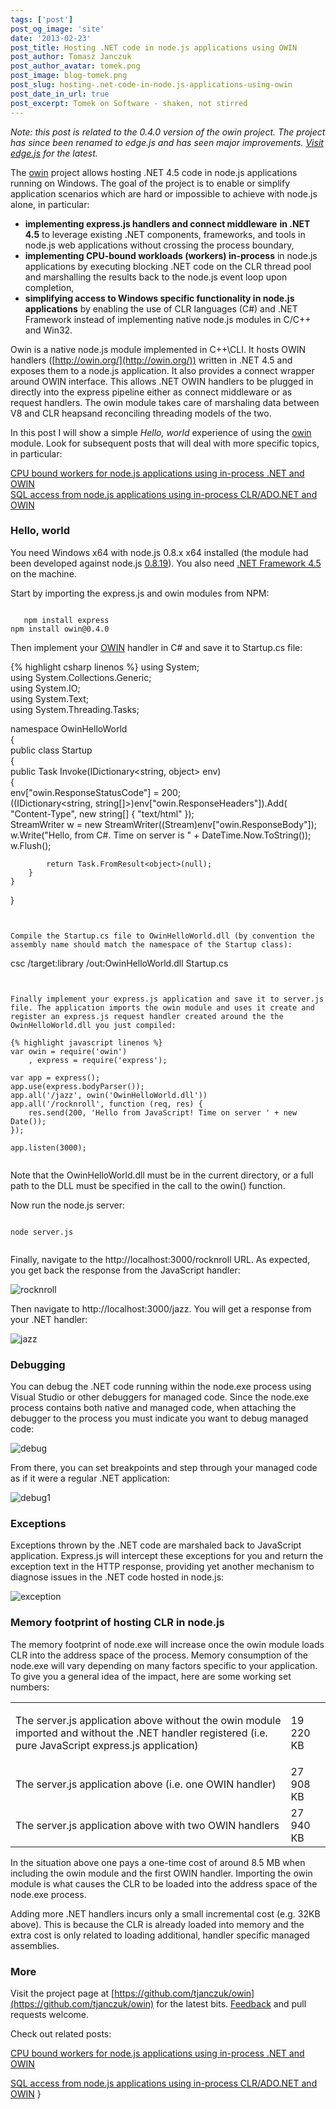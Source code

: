 ```yaml
---
tags: ['post']
post_og_image: 'site'
date: '2013-02-23'  
post_title: Hosting .NET code in node.js applications using OWIN
post_author: Tomasz Janczuk
post_author_avatar: tomek.png
post_image: blog-tomek.png
post_slug: hosting-.net-code-in-node.js-applications-using-owin
post_date_in_url: true
post_excerpt: Tomek on Software - shaken, not stirred
---
```





*Note: this post is related to the 0.4.0 version of the owin project. The project has since been renamed to edge.js and has seen major improvements. [Visit edge.js](http://tomasz.janczuk.org/2013/03/run-c-and-nodejs-code-in-process-with.html) for the latest.*  

The [owin](https://github.com/tjanczuk/owin) project allows hosting .NET 4.5 code in node.js applications running on Windows. The goal of the project is to enable or simplify application scenarios which are hard or impossible to achieve with node.js alone, in particular:  

* **implementing express.js handlers and connect middleware** **in .NET 4.5** to leverage existing .NET components, frameworks, and tools in node.js web applications without crossing the process boundary,  
* **implementing CPU-bound workloads (workers) in-process** in node.js applications by executing blocking .NET code on the CLR thread pool and marshalling the results back to the node.js event loop upon completion,  
* **simplifying access to Windows specific functionality in node.js applications** by enabling the use of CLR languages (C#) and .NET Framework instead of implementing native node.js modules in C/C++ and Win32.  
  

Owin is a native node.js module implemented in C++\CLI. It hosts OWIN handlers ([http://owin.org/](http://owin.org/)) written in .NET 4.5 and exposes them to a node.js application. It also provides a connect wrapper around OWIN interface. This allows .NET OWIN handlers to be plugged in directly into the express pipeline either as connect middleware or as request handlers. The owin module takes care of marshaling data between V8 and CLR heapsand reconciling threading models of the two.  

In this post I will show a simple *Hello, world* experience of using the [owin](https://github.com/tjanczuk/owin) module. Look for subsequent posts that will deal with more specific topics, in particular:  

[CPU bound workers for node.js applications using in-process .NET and OWIN](http://tomasz.janczuk.org/2013/02/cpu-bound-workers-for-nodejs.html)       
[SQL access from node.js applications using in-process CLR/ADO.NET and OWIN](http://tomasz.janczuk.org/2013/02/access-ms-sql-from-nodejs-application.html)  

### Hello, world  

You need Windows x64 with node.js 0.8.x x64 installed (the module had been developed against node.js [0.8.19](http://nodejs.org/dist/v0.8.19/)). You also need [.NET Framework 4.5](http://www.microsoft.com/en-us/download/details.aspx?id=30653) on the machine.   

Start by importing the express.js and owin modules from NPM:  

```

   npm install express  
npm install owin@0.4.0

```


Then implement your [OWIN](http://owin.org/) handler in C# and save it to Startup.cs file:

{% highlight csharp linenos %}
using System;  
using System.Collections.Generic;  
using System.IO;  
using System.Text;  
using System.Threading.Tasks;  
  
namespace OwinHelloWorld  
{  
    public class Startup  
    {  
        public Task Invoke(IDictionary<string, object> env)  
        {  
            env["owin.ResponseStatusCode"] = 200;  
            ((IDictionary<string, string[]>)env["owin.ResponseHeaders"]).Add(  
                "Content-Type", new string[] { "text/html" });  
            StreamWriter w = new StreamWriter((Stream)env["owin.ResponseBody"]);  
            w.Write("Hello, from C#. Time on server is " + DateTime.Now.ToString());  
            w.Flush();  
  
            return Task.FromResult<object>(null);  
        }  
    }  
}

```


Compile the Startup.cs file to OwinHelloWorld.dll (by convention the assembly name should match the namespace of the Startup class):

```

csc /target:library /out:OwinHelloWorld.dll Startup.cs
  

```


Finally implement your express.js application and save it to server.js file. The application imports the owin module and uses it create and register an express.js request handler created around the the OwinHelloWorld.dll you just compiled: 

{% highlight javascript linenos %}
var owin = require('owin')  
    , express = require('express');  
  
var app = express();  
app.use(express.bodyParser());  
app.all('/jazz', owin('OwinHelloWorld.dll'))  
app.all('/rocknroll', function (req, res) {  
    res.send(200, 'Hello from JavaScript! Time on server ' + new Date());  
});  
  
app.listen(3000);
  

```


Note that the OwinHelloWorld.dll must be in the current directory, or a full path to the DLL must be specified in the call to the owin() function. 

Now run the node.js server:

```

node server.js
  

```


Finally, navigate to the http://localhost:3000/rocknroll URL. As expected, you get back the response from the JavaScript handler:

 ![rocknroll](http://lh5.ggpht.com/-YOMzn39PGjY/USmSt2VcqdI/AAAAAAAADZs/HTNBUQLwU7E/rocknroll_thumb%25255B1%25255D.png?imgmax=800) 

Then navigate to http://localhost:3000/jazz. You will get a response from your .NET handler:

 ![jazz](http://lh4.ggpht.com/-3Oe31uLi0cQ/USmSusqcsrI/AAAAAAAADZ8/XNY_UkpFRZE/jazz_thumb%25255B1%25255D.png?imgmax=800) 

### Debugging

You can debug the .NET code running within the node.exe process using Visual Studio or other debuggers for managed code. Since the node.exe process contains both native and managed code, when attaching the debugger to the process you must indicate you want to debug managed code:

 ![debug](http://lh5.ggpht.com/-JkoYc4xyyKk/USmSwWGeJMI/AAAAAAAADaM/XOVlECi6sbs/debug_thumb%25255B3%25255D.png?imgmax=800) 

From there, you can set breakpoints and step through your managed code as if it were a regular .NET application:

 ![debug1](http://lh6.ggpht.com/-lux6mnkXehg/USmSxjAiD4I/AAAAAAAADac/nvSDP1hRqpg/debug1_thumb%25255B2%25255D.png?imgmax=800) 

### Exceptions

Exceptions thrown by the .NET code are marshaled back to JavaScript application. Express.js will intercept these exceptions for you and return the exception text in the HTTP response, providing yet another mechanism to diagnose issues in the .NET code hosted in node.js:

 ![exception](http://lh4.ggpht.com/-GraSQ6f7poQ/USmSy8Pzr9I/AAAAAAAADas/VcPjn2sz-eA/exception_thumb%25255B2%25255D.png?imgmax=800)

### Memory footprint of hosting CLR in node.js

The memory footprint of node.exe will increase once the owin module loads CLR into the address space of the process. Memory consumption of the node.exe will vary depending on many factors specific to your application. To give you a general idea of the impact, here are some working set numbers:
<table><tr><td>The server.js application above without the owin module imported and without the .NET handler registered (i.e. pure JavaScript express.js application)</td><td>

19 220 KB</td></tr><tr><td>The server.js application above (i.e. one OWIN handler)</td><td>27 908 KB</td></tr><tr><td>The server.js application above with two OWIN handlers</td><td>27 940 KB</td></tr></table>


In the situation above one pays a one-time cost of around 8.5 MB when including the owin module and the first OWIN handler. Importing the owin module is what causes the CLR to be loaded into the address space of the node.exe process.

Adding more .NET handlers incurs only a small incremental cost (e.g. 32KB above). This is because the CLR is already loaded into memory and the extra cost is only related to loading additional, handler specific managed assemblies.

### More

Visit the project page at [https://github.com/tjanczuk/owin](https://github.com/tjanczuk/owin) for the latest bits. [Feedback](https://github.com/tjanczuk/owin/issues) and pull requests welcome.

Check out related posts:

[CPU bound workers for node.js applications using in-process .NET and OWIN](http://tomasz.janczuk.org/2013/02/cpu-bound-workers-for-nodejs.html) 

    
[SQL access from node.js applications using in-process CLR/ADO.NET and OWIN](http://tomasz.janczuk.org/2013/02/access-ms-sql-from-nodejs-application.html)  }